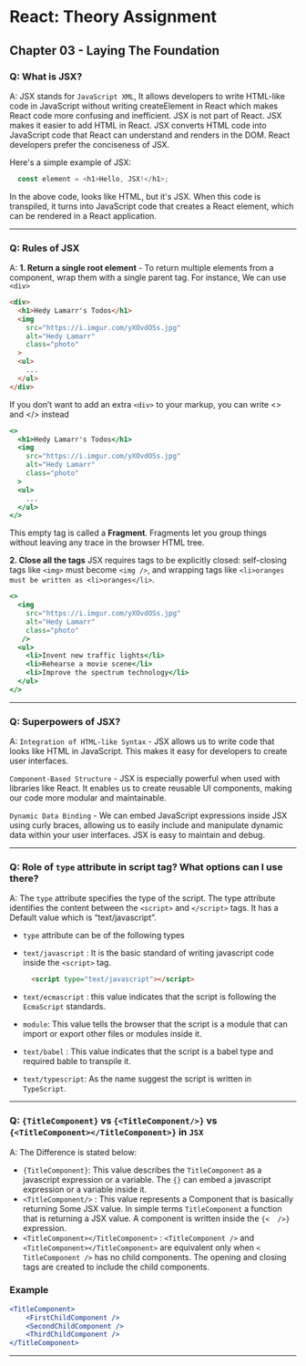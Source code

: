 # React: Theory Assignment

## Chapter 03 - Laying The Foundation

### Q: What is JSX?

A: JSX stands for `JavaScript XML`, It allows developers to write HTML-like code in JavaScript without writing createElement in React which makes React code more confusing and inefficient. JSX is not part of React. JSX makes it easier to add HTML in React. JSX converts HTML code into JavaScript code that React can understand and renders in the DOM. React developers prefer the conciseness of JSX.

Here's a simple example of JSX:

```js
  const element = <h1>Hello, JSX!</h1>;
```

In the above code, looks like HTML, but it's JSX. When this code is transpiled, it turns into JavaScript code that creates a React element, which can be rendered in a React application.

---

### Q: Rules of JSX

A: **1. Return a single root element** - To return multiple elements from a component, wrap them with a single parent tag.
For instance, We can use `<div>`

```html
<div>
  <h1>Hedy Lamarr's Todos</h1>
  <img
    src="https://i.imgur.com/yXOvdOSs.jpg"
    alt="Hedy Lamarr"
    class="photo"
  >
  <ul>
    ...
  </ul>
</div>
```

If you don’t want to add an extra `<div>` to your markup, you can write <> and </> instead

```jsx
<>
  <h1>Hedy Lamarr's Todos</h1>
  <img
    src="https://i.imgur.com/yXOvdOSs.jpg"
    alt="Hedy Lamarr"
    class="photo"
  >
  <ul>
    ...
  </ul>
</>
```

This empty tag is called a **Fragment**. Fragments let you group things without leaving any trace in the browser HTML tree.

**2. Close all the tags**
JSX requires tags to be explicitly closed: self-closing tags like `<img>` must become `<img />`, and wrapping tags like `<li>oranges must be written as <li>oranges</li>`.

```jsx
<>
  <img
    src="https://i.imgur.com/yXOvdOSs.jpg"
    alt="Hedy Lamarr"
    class="photo"
   />
  <ul>
    <li>Invent new traffic lights</li>
    <li>Rehearse a movie scene</li>
    <li>Improve the spectrum technology</li>
  </ul>
</>
```

---

### Q: Superpowers of JSX?

A: `Integration of HTML-like Syntax` - JSX allows us to write code that looks like HTML in JavaScript. This makes it easy for developers to create user interfaces.

`Component-Based Structure` - JSX is especially powerful when used with libraries like React. It enables us to create reusable UI components, making our code more modular and maintainable.

`Dynamic Data Binding` - We can embed JavaScript expressions inside JSX using curly braces, allowing us to easily include and manipulate dynamic data within your user interfaces. JSX is easy to maintain and debug.

---

### Q: Role of `type` attribute in script tag? What options can I use there?

A: The `type` attribute specifies the type of the script. The type attribute identifies the content between the `<script>` and `</script>` tags. It has a Default value which is “text/javascript”.

- `type` attribute can be of the following types

- `text/javascript` : It is the basic standard of writing javascript code inside the `<script>` tag.

  ```html
    <script type="text/javascript"></script>
  ```

- `text/ecmascript` : this value indicates that the script is following the `EcmaScript` standards.
- `module`: This value tells the browser that the script is a module that can import or export other files or modules inside it.
- `text/babel` : This value indicates that the script is a babel type and required bable to transpile it.
- `text/typescript`: As the name suggest the script is written in `TypeScript`.

---

### Q: `{TitleComponent}` vs `{<TitleComponent/>}` vs `{<TitleComponent></TitleComponent>}` in `JSX`

A: The Difference is stated below:

- `{TitleComponent}`: This value describes the `TitleComponent` as a javascript expression or a variable.
The `{}` can embed a javascript expression or a variable inside it.
- `<TitleComponent/>` : This value represents a Component that is basically returning Some JSX value. In simple terms `TitleComponent` a function that is returning a JSX value.
A component is written inside the `{<  />}` expression.
- `<TitleComponent></TitleComponent>` :  `<TitleComponent />` and `<TitleComponent></TitleComponent>` are equivalent only when `< TitleComponent />` has no child components. The opening and closing tags are created to include the child components.

### Example

```jsx
<TitleComponent>
    <FirstChildComponent />
    <SecondChildComponent />
    <ThirdChildComponent />
</TitleComponent>
```

---
